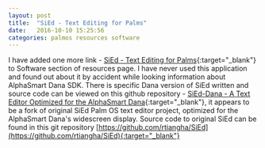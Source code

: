```yaml
---
layout: post
title:  "SiEd - Text Editing for Palms"
date:   2016-10-10 15:25:56
categories: palmos resources software
---
```


I have added one more link - [SiEd - Text Editing for Palms](https://web.archive.org/web/20070323092635/http://benroe.com/sied/index.php){:target="_blank"} to Software section of resources page. I have never used this application and found out about it by accident while looking information about AlphaSmart Dana SDK. There is specific Dana version of SiEd written and source code can be viewed on this github repository - [SiEd-Dana - A Text Editor Optimized for the AlphaSmart Dana](https://github.com/rtiangha/SiEd-Dana){:target="_blank"}, it appears to be a fork of original SiEd Palm OS text editor project, optimized for the AlphaSmart Dana's widescreen display. Source code to original SiEd can be found in this git repository [https://github.com/rtiangha/SiEd](https://github.com/rtiangha/SiEd){:target="_blank"}
